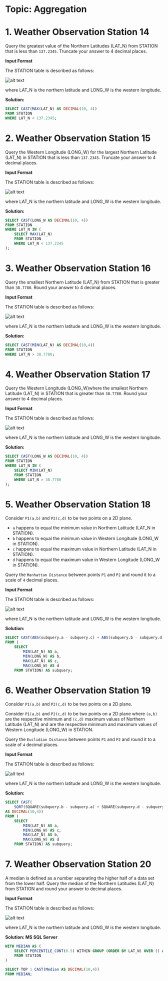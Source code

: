 # Topic: Aggregation
# 1. Weather Observation Station 14

Query the greatest value of the Northern Latitudes (LAT_N) from STATION that is less than ``137.2345``. Truncate your answer to 4 decimal places.

**Input Format**

The STATION table is described as follows:

![alt text](image.png)

where LAT_N is the northern latitude and LONG_W is the western longitude.

**Solution:**

```sql
SELECT CAST(MAX(LAT_N) AS DECIMAL(10, 4))
FROM STATION
WHERE LAT_N < 137.2345;
```

# 2. Weather Observation Station 15

Query the Western Longitude (LONG_W) for the largest Northern Latitude (LAT_N) in STATION that is less than ``137.2345``. Truncate your answer to 4 decimal places.

**Input Format**

The STATION table is described as follows:

![alt text](image.png)

where LAT_N is the northern latitude and LONG_W is the western longitude.

**Solution:**

```sql
SELECT CAST(LONG_W AS DECIMAL(10, 4))
FROM STATION
WHERE LAT_N IN (
    SELECT MAX(LAT_N)
    FROM STATION
    WHERE LAT_N < 137.2345
);
```

# 3. Weather Observation Station 16

Query the smallest Northern Latitude (LAT_N) from STATION that is greater than ``38.7780``. Round your answer to 4 decimal places.

**Input Format**

The STATION table is described as follows:

![alt text](image.png)

where LAT_N is the northern latitude and LONG_W is the western longitude.

**Solution:**

```sql
SELECT CAST(MIN(LAT_N) AS DECIMAL(10,4))
FROM STATION
WHERE LAT_N > 38.7780;
```

# 4. Weather Observation Station 17

Query the Western Longitude (LONG_W)where the smallest Northern Latitude (LAT_N) in STATION that is greater than ``38.7780``. Round your answer to 4 decimal places.

**Input Format**

The STATION table is described as follows:

![alt text](image.png)

where LAT_N is the northern latitude and LONG_W is the western longitude.

**Solution:**

```sql
SELECT CAST(LONG_W AS DECIMAL(10, 4))
FROM STATION
WHERE LAT_N IN (
    SELECT MIN(LAT_N)
    FROM STATION
    WHERE LAT_N > 38.7780
);
```

# 5. Weather Observation Station 18

Consider ``P1(a,b)`` and ``P2(c,d)`` to be two points on a 2D plane.

* `a` happens to equal the minimum value in Northern Latitude (LAT_N in STATION).
* `b` happens to equal the minimum value in Western Longitude (LONG_W in STATION).
* `c` happens to equal the maximum value in Northern Latitude (LAT_N in STATION).
* `d` happens to equal the maximum value in Western Longitude (LONG_W in STATION).

Query the `Manhattan Distance` between points `P1` and `P2` and round it to a scale of `4` decimal places.

**Input Format**

The STATION table is described as follows:

![alt text](image.png)

where LAT_N is the northern latitude and LONG_W is the western longitude.

**Solution:**

```sql
SELECT CAST(ABS(subquery.a - subquery.c) + ABS(subquery.b - subquery.d) AS DECIMAL(10,4)) 
FROM (
    SELECT 
        MIN(LAT_N) AS a, 
        MIN(LONG_W) AS b, 
        MAX(LAT_N) AS c, 
        MAX(LONG_W) AS d 
    FROM STATION) AS subquery;
```

# 6. Weather Observation Station 19

Consider ``P1(a,b)`` and ``P2(c,d)`` to be two points on a 2D plane.

Consider ``P1(a,b)`` and ``P2(c,d)`` to be two points on a 2D plane where `(a,b)` are the respective minimum and   `(c,d)` maximum values of Northern Latitude (LAT_N) and  are the respective minimum and maximum values of Western Longitude (LONG_W) in STATION.

Query the `Euclidian Distance` between points `P1` and `P2` and round it to a scale of `4` decimal places.

**Input Format**

The STATION table is described as follows:

![alt text](image.png)

where LAT_N is the northern latitude and LONG_W is the western longitude.

**Solution:**

```sql
SELECT CAST(
    SQRT(SQUARE(subquery.b - subquery.a) + SQUARE(subquery.d - subquery.c))
AS DECIMAL(10,4)) 
FROM (
    SELECT 
        MIN(LAT_N) AS a, 
        MIN(LONG_W) AS c, 
        MAX(LAT_N) AS b, 
        MAX(LONG_W) AS d 
    FROM STATION) AS subquery;
```

# 7. Weather Observation Station 20

A median is defined as a number separating the higher half of a data set from the lower half. Query the median of the Northern Latitudes (LAT_N) from STATION and round your answer to  decimal places.

**Input Format**

The STATION table is described as follows:

![alt text](image-1.png)

where LAT_N is the northern latitude and LONG_W is the western longitude.

**Solution: MS SQL Server**

``` sql
WITH MEDIAN AS ( 
    SELECT PERCENTILE_CONT(0.5) WITHIN GROUP (ORDER BY LAT_N) OVER () AS Median 
    FROM STATION
) 
    
SELECT TOP 1 CAST(Median AS DECIMAL(10,4)) 
FROM MEDIAN;
```